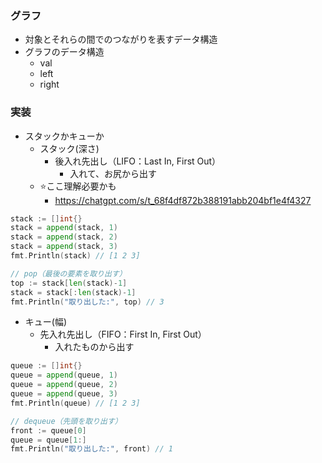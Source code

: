 ### グラフ

- 対象とそれらの間でのつながりを表すデータ構造
- グラフのデータ構造
  - val
  - left
  - right

### 実装

- スタックかキューか
  - スタック(深さ)
    - 後入れ先出し（LIFO：Last In, First Out）
      - 入れて、お尻から出す
  - ⭐️ここ理解必要かも
    - https://chatgpt.com/s/t_68f4df872b388191abb204bf1e4f4327

```go
stack := []int{}
stack = append(stack, 1)
stack = append(stack, 2)
stack = append(stack, 3)
fmt.Println(stack) // [1 2 3]

// pop（最後の要素を取り出す）
top := stack[len(stack)-1]
stack = stack[:len(stack)-1]
fmt.Println("取り出した:", top) // 3

```

- キュー(幅)
  - 先入れ先出し（FIFO：First In, First Out）
    - 入れたものから出す

```go
queue := []int{}
queue = append(queue, 1)
queue = append(queue, 2)
queue = append(queue, 3)
fmt.Println(queue) // [1 2 3]

// dequeue（先頭を取り出す）
front := queue[0]
queue = queue[1:]
fmt.Println("取り出した:", front) // 1

```